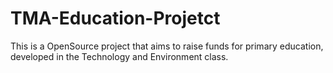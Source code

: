 # TMA-Education-Projetct
This is a OpenSource project that aims to raise funds for primary education, developed in the Technology and Environment class.
